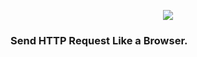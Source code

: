 <p align="center">
    <img src="https://github.com/jpjacobpadilla/Stealth-Requests/blob/7f83b67a0d62a932663d8216bad7d25971c90aaf/logo.png">
</p>

<h3 align="left">Send HTTP Request Like a Browser.</h3>
